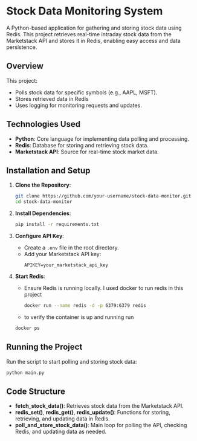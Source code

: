 # Stock Data Monitoring System

A Python-based application for gathering and storing stock data using Redis. This project retrieves real-time intraday stock data from the Marketstack API and stores it in Redis, enabling easy access and data persistence.

## Overview

This project:
- Polls stock data for specific symbols (e.g., AAPL, MSFT).
- Stores retrieved data in Redis
- Uses logging for monitoring requests and updates.

## Technologies Used

- **Python**: Core language for implementing data polling and processing.
- **Redis**: Database for storing and retrieving stock data.
- **Marketstack API**: Source for real-time stock market data.

## Installation and Setup

1. **Clone the Repository**:
   ```bash
   git clone https://github.com/your-username/stock-data-monitor.git
   cd stock-data-monitor


2. **Install Dependencies**:
   ```bash
   pip install -r requirements.txt

3. **Configure API Key**:
   - Create a `.env` file in the root directory.
   - Add your Marketstack API key:
     ```plaintext
     APIKEY=your_marketstack_api_key
     ```

4. **Start Redis**:
   - Ensure Redis is running locally. I used docker to run redis in this project
     ```bash
     docker run --name redis -d -p 6379:6379 redis
     ```
    - to verify the container is up and running run
    ```bash
    docker ps
    ```

## Running the Project

Run the script to start polling and storing stock data:
```bash
python main.py
```

## Code Structure

- **fetch_stock_data()**: Retrieves stock data from the Marketstack API.
- **redis_set()**, **redis_get()**, **redis_update()**: Functions for storing, retrieving, and updating data in Redis.
- **poll_and_store_stock_data()**: Main loop for polling the API, checking Redis, and updating data as needed.
